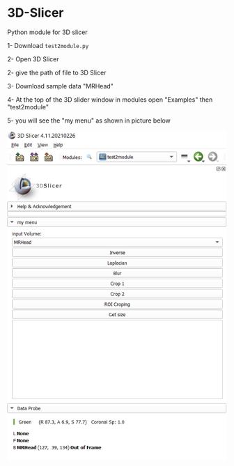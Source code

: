 # 3D-Slicer
Python module for 3D slicer


1- Download `test2module.py`

2- Open 3D Slicer

2- give the path of file to 3D Slicer

3- Download sample data  "MRHead"

4- At the top of the 3D slider window in modules open "Examples" then "test2module"

5- you will see the "my menu" as shown in picture below


![my menu](https://github.com/Javandel/3D-Slicer/blob/main/images/my%20menu.jpg)

